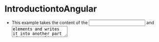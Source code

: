 # IntroductiontoAngular
- This example takes the content of the <input> and <textarea> elements and writes it into another part of the page
